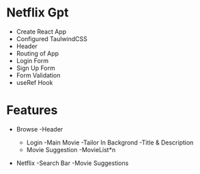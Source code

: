# Netflix Gpt
 - Create React App
 - Configured TaulwindCSS
 - Header
 - Routing of App 
 - Login Form
 - Sign Up Form
 - Form Validation
 - useRef Hook



# Features
- Browse
 -Header
   - Login
 -Main Movie
  -Tailor In Backgrond
  -Title & Description 
  - Movie Suggestion
     -MovieList*n

- Netflix
 -Search Bar
 -Movie Suggestions 
  